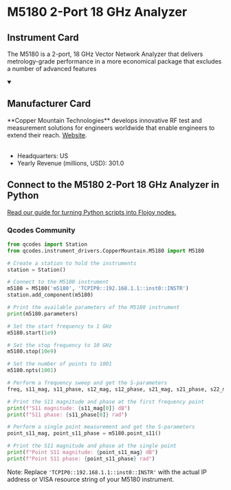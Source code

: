 
# M5180 2-Port 18 GHz Analyzer

## Instrument Card

The M5180 is a 2-port, 18 GHz Vector Network Analyzer that delivers metrology-grade performance in a more economical package that excludes a number of advanced features

<details open>
<summary><h2>Manufacturer Card</h2></summary>
**Copper Mountain Technologies** develops innovative RF test and measurement solutions for engineers worldwide that enable engineers to extend their reach. <a href=https://coppermountaintech.com/>Website</a>.
<br></br>
<ul>
  <li>Headquarters: US</li>
  <li>Yearly Revenue (millions, USD): 301.0</li>
</ul>
</details>

## Connect to the M5180 2-Port 18 GHz Analyzer in Python

[Read our guide for turning Python scripts into Flojoy nodes.](https://docs.flojoy.ai/custom-nodes/creating-custom-node/)


### Qcodes Community

```python
from qcodes import Station
from qcodes.instrument_drivers.CopperMountain.M5180 import M5180

# Create a station to hold the instruments
station = Station()

# Connect to the M5180 instrument
m5180 = M5180('m5180', 'TCPIP0::192.168.1.1::inst0::INSTR')
station.add_component(m5180)

# Print the available parameters of the M5180 instrument
print(m5180.parameters)

# Set the start frequency to 1 GHz
m5180.start(1e9)

# Set the stop frequency to 10 GHz
m5180.stop(10e9)

# Set the number of points to 1001
m5180.npts(1001)

# Perform a frequency sweep and get the S-parameters
freq, s11_mag, s11_phase, s12_mag, s12_phase, s21_mag, s21_phase, s22_mag, s22_phase = m5180.get_s()

# Print the S11 magnitude and phase at the first frequency point
print(f"S11 magnitude: {s11_mag[0]} dB")
print(f"S11 phase: {s11_phase[0]} rad")

# Perform a single point measurement and get the S-parameters
point_s11_mag, point_s11_phase = m5180.point_s11()

# Print the S11 magnitude and phase at the single point
print(f"Point S11 magnitude: {point_s11_mag} dB")
print(f"Point S11 phase: {point_s11_phase} rad")
```
Note: Replace `'TCPIP0::192.168.1.1::inst0::INSTR'` with the actual IP address or VISA resource string of your M5180 instrument.

